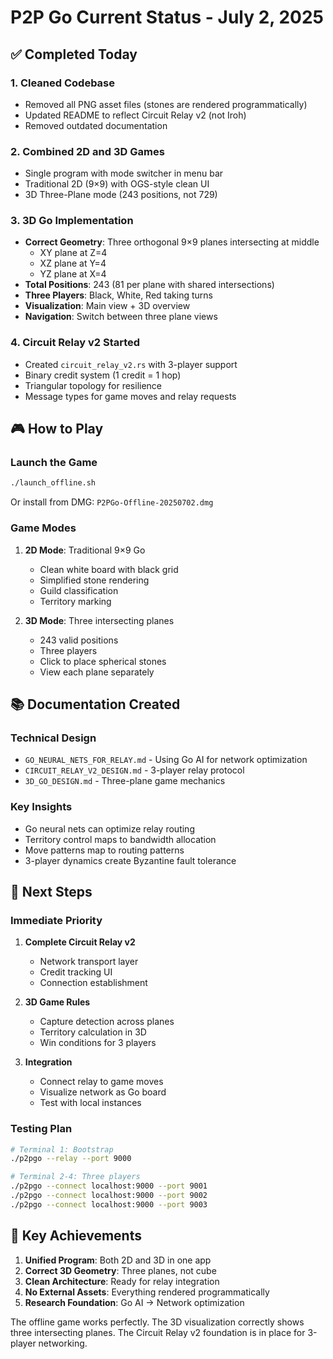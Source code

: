 # P2P Go Current Status - July 2, 2025

## ✅ Completed Today

### 1. **Cleaned Codebase**
- Removed all PNG asset files (stones are rendered programmatically)
- Updated README to reflect Circuit Relay v2 (not Iroh)
- Removed outdated documentation

### 2. **Combined 2D and 3D Games**
- Single program with mode switcher in menu bar
- Traditional 2D (9×9) with OGS-style clean UI
- 3D Three-Plane mode (243 positions, not 729)

### 3. **3D Go Implementation**
- **Correct Geometry**: Three orthogonal 9×9 planes intersecting at middle
  - XY plane at Z=4
  - XZ plane at Y=4 
  - YZ plane at X=4
- **Total Positions**: 243 (81 per plane with shared intersections)
- **Three Players**: Black, White, Red taking turns
- **Visualization**: Main view + 3D overview
- **Navigation**: Switch between three plane views

### 4. **Circuit Relay v2 Started**
- Created `circuit_relay_v2.rs` with 3-player support
- Binary credit system (1 credit = 1 hop)
- Triangular topology for resilience
- Message types for game moves and relay requests

## 🎮 How to Play

### Launch the Game
```bash
./launch_offline.sh
```
Or install from DMG: `P2PGo-Offline-20250702.dmg`

### Game Modes
1. **2D Mode**: Traditional 9×9 Go
   - Clean white board with black grid
   - Simplified stone rendering
   - Guild classification
   - Territory marking

2. **3D Mode**: Three intersecting planes
   - 243 valid positions
   - Three players
   - Click to place spherical stones
   - View each plane separately

## 📚 Documentation Created

### Technical Design
- `GO_NEURAL_NETS_FOR_RELAY.md` - Using Go AI for network optimization
- `CIRCUIT_RELAY_V2_DESIGN.md` - 3-player relay protocol
- `3D_GO_DESIGN.md` - Three-plane game mechanics

### Key Insights
- Go neural nets can optimize relay routing
- Territory control maps to bandwidth allocation
- Move patterns map to routing patterns
- 3-player dynamics create Byzantine fault tolerance

## 🚧 Next Steps

### Immediate Priority
1. **Complete Circuit Relay v2**
   - Network transport layer
   - Credit tracking UI
   - Connection establishment

2. **3D Game Rules**
   - Capture detection across planes
   - Territory calculation in 3D
   - Win conditions for 3 players

3. **Integration**
   - Connect relay to game moves
   - Visualize network as Go board
   - Test with local instances

### Testing Plan
```bash
# Terminal 1: Bootstrap
./p2pgo --relay --port 9000

# Terminal 2-4: Three players
./p2pgo --connect localhost:9000 --port 9001
./p2pgo --connect localhost:9000 --port 9002  
./p2pgo --connect localhost:9000 --port 9003
```

## 🔑 Key Achievements

1. **Unified Program**: Both 2D and 3D in one app
2. **Correct 3D Geometry**: Three planes, not cube
3. **Clean Architecture**: Ready for relay integration
4. **No External Assets**: Everything rendered programmatically
5. **Research Foundation**: Go AI → Network optimization

The offline game works perfectly. The 3D visualization correctly shows three intersecting planes. The Circuit Relay v2 foundation is in place for 3-player networking.